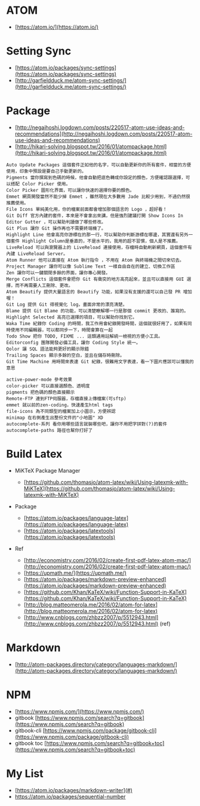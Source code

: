 # ATOM
* [https://atom.io/](https://atom.io/)

# Setting Sync
* [https://atom.io/packages/sync-settings](https://atom.io/packages/sync-settings)
* [http://garfieldduck.me/atom-sync-settings/](http://garfieldduck.me/atom-sync-settings/)

# Package
* [http://negaihoshi.logdown.com/posts/220517-atom-use-ideas-and-recommendations](http://negaihoshi.logdown.com/posts/220517-atom-use-ideas-and-recommendations)
* [http://hikari-solving.blogspot.tw/2016/01/atompackage.html](http://hikari-solving.blogspot.tw/2016/01/atompackage.html)
```
Auto Update Packages 這個套件正如他的名字，可以自動更新你的所有套件，相當的方便使用，印象中預設是要自己手動更新的。 
Pigments 當你撰寫到色碼的時候，他會自動把底色轉成你設定的顏色，方便確認跟選擇，可以搭配 Color Picker 使用。 
Color Picker 圖形化界面，可以讓你快速的選擇你要的顏色。 
Emmet 網頁開發當然不能少掉 Emmet ，雖然現在大多數用 Jade 比較少用到，不過仍然很推薦使用。 
File Icons 單純美化用，你的檔案前面都會增加那個語言的 Logo ，超好看！ 
Git Diff 官方內建的套件，本來是不會拿出來講，但是強烈建議打開 Show Icons In Editor Gutter ，可以幫助判讀做了哪些修改。 
Git Plus 讓你 Git 操作再也不需要終端機了。 
Highlight Line 他會高亮你游標在的那一行，可以幫助你判斷游標在哪邊，其實還有另外一個套件 Highlight Column是垂直的，不是水平的，我用的超不習慣，個人是不推薦。 
LiveReload 可以與瀏覽器上的 LiveReload 連接使用，存檔時自動刷新網頁，這個套件有內建 LiveReload Server。 
Atom Runner 他可以直接在 Atom 執行指令 ，不用在 Atom 與終端機之間切來切去。 
Project Manager 讓你可以像 Sublime Text 一樣自由自在的建立、切換工作區 
Zen 讓你可以一鍵關閉多餘的界面，讓你專心開發。 
Merge Conflicts 這個套件會把你 Git 有衝突的地方高亮起來，並且可以直接用 GUI 選擇，而不再需要人工刪除、更改。 
Atom Beautify 提供大量語言的 Beautify 功能，如果沒有支援的還可以自己發 PR 增加喔！ 
Git Log 提供 Git 得視覺化 log，畫面非常的漂亮清楚。 
Blame 提供 Git Blame 的功能，可以清楚瞭解哪一行是那個 commit 更改的、誰寫的。 
Highlight Selected 高亮已選擇的項目，可以幫助你找到它。 
Waka Time 紀錄你 Coding 的時間，我工作用會紀錄開發時間，這個就很好用了，如果有同時使用不同編輯器，可以都同步一下，時間會算在一起 
Todo Show 把你 TODO, FIXME ... 這類通用註解統一檢視的方便小工具。 
Editorconfig 團隊開發必備工具，讓你 Coding Style 統一。 
Qolor 讓 SQL 語法能夠更好的顯示除錯 
Trailing Spaces 顯示多餘的空白，並且在儲存時刪除。 
Git Time Machine 用時間來表達 Git 紀錄，很難用文字表達，看一下圖片應該可以懂我的意思 
```

```
active-power-mode 參考效果
color-picker 可以直接選顏色、透明度
pigments 把色碼的顏色直接顯示
Remote-FTP 連到FTP伺服器，存檔直接上傳檔案(可sftp)
emmet 就以前的zen-coding，快速產生html tags
file-icons 為不同類型的檔案加上小圖示，方便辨認
minimap 在右側產生出整份文件的"小地圖" XD
autocomplete-系列 看你用哪些語言就裝哪些吧，讓你不用把字拼對(?)的套件
autocomplete-paths 路徑也幫你打好了
```

# Build Latex

* MiKTeX Package Manager
  * [https://github.com/thomasjo/atom-latex/wiki/Using-latexmk-with-MiKTeX](https://github.com/thomasjo/atom-latex/wiki/Using-latexmk-with-MiKTeX)

* Package
  * [https://atom.io/packages/language-latex](https://atom.io/packages/language-latex)
  * [https://atom.io/packages/latextools](https://atom.io/packages/latextools)

* Ref
  * [http://economistry.com/2016/02/create-first-pdf-latex-atom-mac/](http://economistry.com/2016/02/create-first-pdf-latex-atom-mac/)
  * [https://upmath.me/](https://upmath.me/)
  * [https://atom.io/packages/markdown-preview-enhanced](https://atom.io/packages/markdown-preview-enhanced)
  * [https://github.com/Khan/KaTeX/wiki/Function-Support-in-KaTeX](https://github.com/Khan/KaTeX/wiki/Function-Support-in-KaTeX)
  * [http://blog.matteomerola.me/2016/02/atom-for-latex](http://blog.matteomerola.me/2016/02/atom-for-latex)
  * [http://www.cnblogs.com/zhbzz2007/p/5512943.html](http://www.cnblogs.com/zhbzz2007/p/5512943.html) \(ref\)

# Markdown
  * [http://atom-packages.directory/category/languages-markdown/](http://atom-packages.directory/category/languages-markdown/)

# NPM
  * [https://www.npmjs.com/](https://www.npmjs.com/)
  * gitbook [https://www.npmjs.com/search?q=gitbook](https://www.npmjs.com/search?q=gitbook)
  * gitbook-cli [https://www.npmjs.com/package/gitbook-cli](https://www.npmjs.com/package/gitbook-cli)
  * gitbook toc [https://www.npmjs.com/search?q=gitbook+toc](https://www.npmjs.com/search?q=gitbook+toc)

# My List
  * [https://atom.io/packages/markdown-writer](#)
  * https://atom.io/packages/sequential-number  